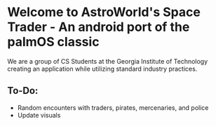 # Welcome to AstroWorld's Space Trader - An android port of the palmOS classic

We are a group of CS Students at the Georgia Institute of Technology creating an application while
utilizing standard industry practices.

## To-Do:

  - Random encounters with traders, pirates, mercenaries, and police
  - Update visuals 
